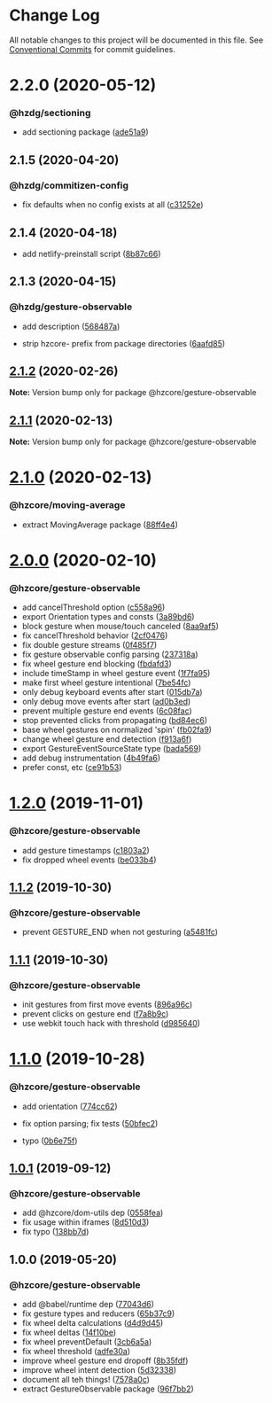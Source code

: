 # Change Log

All notable changes to this project will be documented in this file.
See [Conventional Commits](https://conventionalcommits.org) for commit guidelines.

# 2.2.0 (2020-05-12)


### @hzdg/sectioning

* add sectioning package ([ade51a9](https://github.com/hzdg/hz-core/commit/ade51a9))


## 2.1.5 (2020-04-20)


### @hzdg/commitizen-config

* fix defaults when no config exists at all ([c31252e](https://github.com/hzdg/hz-core/commit/c31252e))


## 2.1.4 (2020-04-18)


* add netlify-preinstall script ([8b87c66](https://github.com/hzdg/hz-core/commit/8b87c66))


## 2.1.3 (2020-04-15)


### @hzdg/gesture-observable

* add description ([568487a](https://github.com/hzdg/hz-core/commit/568487a))

* strip hzcore- prefix from package directories ([6aafd85](https://github.com/hzdg/hz-core/commit/6aafd85))


## [2.1.2](https://github.com/hzdg/hz-core/compare/@hzcore/gesture-observable@2.1.1...@hzcore/gesture-observable@2.1.2) (2020-02-26)

**Note:** Version bump only for package @hzcore/gesture-observable





## [2.1.1](https://github.com/hzdg/hz-core/compare/@hzcore/gesture-observable@2.1.0...@hzcore/gesture-observable@2.1.1) (2020-02-13)

**Note:** Version bump only for package @hzcore/gesture-observable





# [2.1.0](https://github.com/hzdg/hz-core/compare/@hzcore/gesture-observable@2.0.0...@hzcore/gesture-observable@2.1.0) (2020-02-13)


### @hzcore/moving-average

* extract MovingAverage package ([88ff4e4](https://github.com/hzdg/hz-core/commit/88ff4e4))


# [2.0.0](https://github.com/hzdg/hz-core/compare/@hzcore/gesture-observable@1.2.0...@hzcore/gesture-observable@2.0.0) (2020-02-10)


### @hzcore/gesture-observable

* add cancelThreshold option ([c558a96](https://github.com/hzdg/hz-core/commit/c558a96))
* export Orientation types and consts ([3a89bd6](https://github.com/hzdg/hz-core/commit/3a89bd6))
* block gesture when mouse/touch canceled ([8aa9af5](https://github.com/hzdg/hz-core/commit/8aa9af5))
* fix cancelThreshold behavior ([2cf0476](https://github.com/hzdg/hz-core/commit/2cf0476))
* fix double gesture streams ([0f485f7](https://github.com/hzdg/hz-core/commit/0f485f7))
* fix gesture observable config parsing ([237318a](https://github.com/hzdg/hz-core/commit/237318a))
* fix wheel gesture end blocking ([fbdafd3](https://github.com/hzdg/hz-core/commit/fbdafd3))
* include timeStamp in wheel gesture event ([1f7fa95](https://github.com/hzdg/hz-core/commit/1f7fa95))
* make first wheel gesture intentional ([7be54fc](https://github.com/hzdg/hz-core/commit/7be54fc))
* only debug keyboard events after start ([015db7a](https://github.com/hzdg/hz-core/commit/015db7a))
* only debug move events after start ([ad0b3ed](https://github.com/hzdg/hz-core/commit/ad0b3ed))
* prevent multiple gesture end events ([6c08fac](https://github.com/hzdg/hz-core/commit/6c08fac))
* stop prevented clicks from propagating ([bd84ec6](https://github.com/hzdg/hz-core/commit/bd84ec6))
* base wheel gestures on normalized 'spin' ([fb02fa9](https://github.com/hzdg/hz-core/commit/fb02fa9))
* change wheel gesture end detection ([f913a6f](https://github.com/hzdg/hz-core/commit/f913a6f))
* export GestureEventSourceState type ([bada569](https://github.com/hzdg/hz-core/commit/bada569))
* add debug instrumentation ([4b49fa6](https://github.com/hzdg/hz-core/commit/4b49fa6))
* prefer const, etc ([ce91b53](https://github.com/hzdg/hz-core/commit/ce91b53))


# [1.2.0](https://github.com/hzdg/hz-core/compare/@hzcore/gesture-observable@1.1.2...@hzcore/gesture-observable@1.2.0) (2019-11-01)


### @hzcore/gesture-observable

* add gesture timestamps ([c1803a2](https://github.com/hzdg/hz-core/commit/c1803a2))
* fix dropped wheel events ([be033b4](https://github.com/hzdg/hz-core/commit/be033b4))


## [1.1.2](https://github.com/hzdg/hz-core/compare/@hzcore/gesture-observable@1.1.1...@hzcore/gesture-observable@1.1.2) (2019-10-30)


### @hzcore/gesture-observable

* prevent GESTURE_END when not gesturing ([a5481fc](https://github.com/hzdg/hz-core/commit/a5481fc))


## [1.1.1](https://github.com/hzdg/hz-core/compare/@hzcore/gesture-observable@1.1.0...@hzcore/gesture-observable@1.1.1) (2019-10-30)


### @hzcore/gesture-observable

* init gestures from first move events ([896a96c](https://github.com/hzdg/hz-core/commit/896a96c))
* prevent clicks on gesture end ([f7a8b9c](https://github.com/hzdg/hz-core/commit/f7a8b9c))
* use webkit touch hack with threshold ([d985640](https://github.com/hzdg/hz-core/commit/d985640))


# [1.1.0](https://github.com/hzdg/hz-core/compare/@hzcore/gesture-observable@1.0.1...@hzcore/gesture-observable@1.1.0) (2019-10-28)


### @hzcore/gesture-observable

* add orientation ([774cc62](https://github.com/hzdg/hz-core/commit/774cc62))
* fix option parsing; fix tests ([50bfec2](https://github.com/hzdg/hz-core/commit/50bfec2))

* typo ([0b6e75f](https://github.com/hzdg/hz-core/commit/0b6e75f))


## [1.0.1](https://github.com/hzdg/hz-core/compare/@hzcore/gesture-observable@1.0.0...@hzcore/gesture-observable@1.0.1) (2019-09-12)


### @hzcore/gesture-observable

* add @hzcore/dom-utils dep ([0558fea](https://github.com/hzdg/hz-core/commit/0558fea))
* fix usage within iframes ([8d510d3](https://github.com/hzdg/hz-core/commit/8d510d3))
* fix typo ([138bb7d](https://github.com/hzdg/hz-core/commit/138bb7d))


## 1.0.0 (2019-05-20)


### @hzcore/gesture-observable

* add @babel/runtime dep ([77043d6](https://github.com/hzdg/hz-core/commit/77043d6))
* fix gesture types and reducers ([65b37c9](https://github.com/hzdg/hz-core/commit/65b37c9))
* fix wheel delta calculations ([d4d9d45](https://github.com/hzdg/hz-core/commit/d4d9d45))
* fix wheel deltas ([14f10be](https://github.com/hzdg/hz-core/commit/14f10be))
* fix wheel preventDefault ([3cb6a5a](https://github.com/hzdg/hz-core/commit/3cb6a5a))
* fix wheel threshold ([adfe30a](https://github.com/hzdg/hz-core/commit/adfe30a))
* improve wheel gesture end dropoff ([8b35fdf](https://github.com/hzdg/hz-core/commit/8b35fdf))
* improve wheel intent detection ([5d32338](https://github.com/hzdg/hz-core/commit/5d32338))
* document all teh things! ([7578a0c](https://github.com/hzdg/hz-core/commit/7578a0c))
* extract GestureObservable package ([96f7bb2](https://github.com/hzdg/hz-core/commit/96f7bb2))
